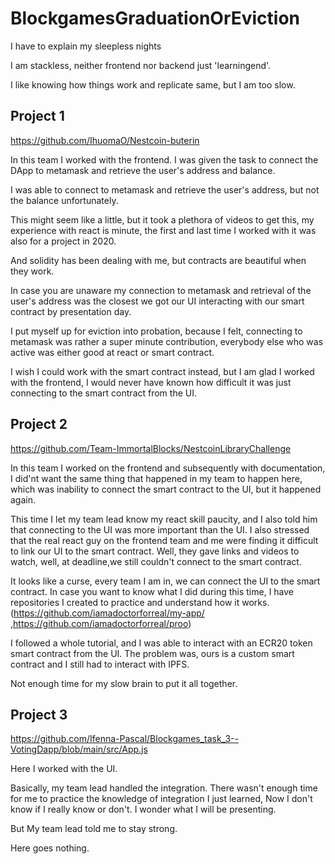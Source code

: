 # BlockgamesGraduationOrEviction
I have to explain my sleepless nights

I am stackless, neither frontend nor backend just 'learningend'.

I like knowing how things work and replicate same, but I am too slow.


<h2>Project 1</h2>


https://github.com/IhuomaO/Nestcoin-buterin

In this team I worked with the frontend. I was given the task to connect the DApp to metamask and retrieve the user's address and balance.

I was able to connect to metamask and retrieve the user's address, but not the balance unfortunately.

This might seem like a little, but it took a plethora of videos to get this, my experience with react is minute, the first and last time I worked with it was also for a project in 2020.

And solidity has been dealing with me, but contracts are beautiful when they work.

In case you are unaware my connection to metamask and  retrieval of the user's address was the closest we got our UI interacting with our smart contract by presentation day.

I put myself up for eviction into probation, because I felt, connecting to metamask was rather a super minute contribution, everybody else who was active was either good at react or smart contract.

I wish I could work with the smart contract instead, but I am glad I worked with the frontend, I would never have known how difficult it was just connecting to the smart contract from the UI.







<h2>Project 2</h2>

https://github.com/Team-ImmortalBlocks/NestcoinLibraryChallenge


In this team I worked on the frontend and subsequently with documentation, I did'nt want the same thing that happened in my team to happen here, which was inability to connect the smart contract to the UI, but it happened again.

This time I let my team lead know my react skill paucity, and I also told him that connecting to the UI was more important than the UI. I also stressed that the real react guy on the frontend team and me were finding it difficult to link our UI to the smart contract. Well, they gave links and videos to watch, well, at deadline,we still couldn't connect to the smart contract.

It looks like a curse, every team I am in, we can connect the UI to the smart contract.
In case you want to know what I did during this time, I have repositories I created to practice and understand how it works.(https://github.com/iamadoctorforreal/my-app/  ,https://github.com/iamadoctorforreal/proo)

I followed a whole tutorial, and I was able to interact with an ECR20 token smart contract from the UI.
The problem was, ours is a custom smart contract and I still had to interact with IPFS.

Not enough time for my slow brain to put it all together.


<H2> Project 3 </H2>

https://github.com/Ifenna-Pascal/Blockgames_task_3--VotingDapp/blob/main/src/App.js

Here I worked with the UI.

Basically, my team lead handled the integration.
There wasn't enough time for me to practice the knowledge of integration I just learned, Now I don't know if I really know or don't.
I wonder what I will be presenting.

But My team lead told me to stay strong.

Here goes nothing.
